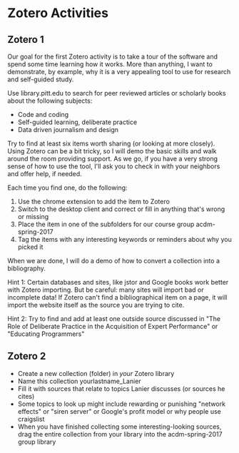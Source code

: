 # Zotero Activities

## Zotero 1

Our goal for the first Zotero activity is to take a tour of the software and spend some time learning how it works. More than anything, I want to demonstrate, by example, why it is a very appealing tool to use for research and self-guided study.

Use library.pitt.edu to search for peer reviewed articles or scholarly books about the following subjects:

- Code and coding
- Self-guided learning, deliberate practice
- Data driven journalism and design

Try to find at least six items worth sharing (or looking at more closely). Using Zotero can be a bit tricky, so I will demo the basic skills and walk around the room providing support. As we go, if you have a very strong sense of how to use the tool, I'll ask you to check in with your neighbors and offer help, if needed.

Each time you find one, do the following:

1. Use the chrome extension to add the item to Zotero
2. Switch to the desktop client and correct or fill in anything that's wrong or missing
3. Place the item in one of the subfolders for our course group acdm-spring-2017
4. Tag the items with any interesting keywords or reminders about why you picked it

When we are done, I will do a demo of how to convert a collection into a bibliography.

Hint 1: Certain databases and sites, like jstor and Google books work better with Zotero importing. But be careful: many sites will import bad or incomplete data! If Zotero can't find a bibliographical item on a page, it will import the website itself as the source you are trying to cite.

Hint 2: Try to find and add at least one outside source discussed in "The Role of Deliberate Practice in the Acquisition of Expert Performance" or "Educating Programmers"

## Zotero 2

- Create a new collection (folder) in <em>your</em> Zotero library
- Name this collection yourlastname_Lanier
- Fill it with sources that relate to topics Lanier discusses (or sources he cites)
- Some topics to look up might include rewarding or punishing "network effects" or "siren server" or Google's profit model or why people use craigslist 
- When you have finished collecting some interesting-looking sources, drag the entire collection from your library into the acdm-spring-2017 group library
